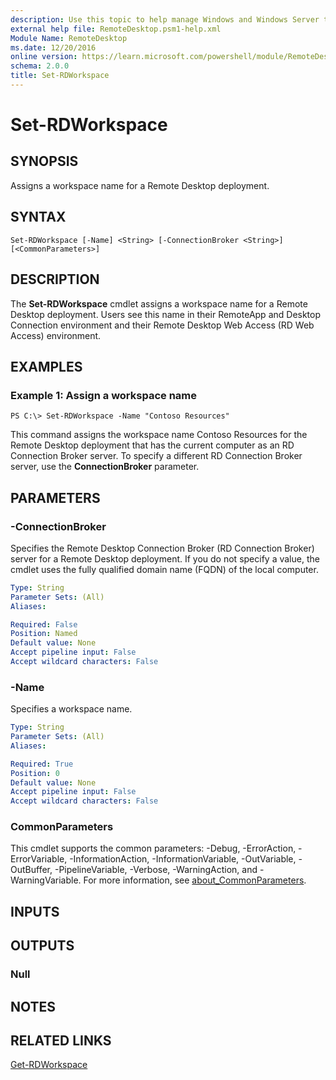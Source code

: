 ```yaml
---
description: Use this topic to help manage Windows and Windows Server technologies with Windows PowerShell.
external help file: RemoteDesktop.psm1-help.xml
Module Name: RemoteDesktop
ms.date: 12/20/2016
online version: https://learn.microsoft.com/powershell/module/RemoteDesktop/set-rdworkspace?view=windowsserver2025-ps&wt.mc_id=ps-gethelp
schema: 2.0.0
title: Set-RDWorkspace
---
```


# Set-RDWorkspace

## SYNOPSIS
Assigns a workspace name for a Remote Desktop deployment.

## SYNTAX

```
Set-RDWorkspace [-Name] <String> [-ConnectionBroker <String>] [<CommonParameters>]
```

## DESCRIPTION
The **Set-RDWorkspace** cmdlet assigns a workspace name for a Remote Desktop deployment.
Users see this name in their RemoteApp and Desktop Connection environment and their Remote Desktop Web Access (RD Web Access) environment.

## EXAMPLES

### Example 1: Assign a workspace name
```
PS C:\> Set-RDWorkspace -Name "Contoso Resources"
```

This command assigns the workspace name Contoso Resources for the Remote Desktop deployment that has the current computer as an RD Connection Broker server.
To specify a different RD Connection Broker server, use the **ConnectionBroker** parameter.

## PARAMETERS

### -ConnectionBroker
Specifies the Remote Desktop Connection Broker (RD Connection Broker) server for a Remote Desktop deployment.
If you do not specify a value, the cmdlet uses the fully qualified domain name (FQDN) of the local computer.

```yaml
Type: String
Parameter Sets: (All)
Aliases:

Required: False
Position: Named
Default value: None
Accept pipeline input: False
Accept wildcard characters: False
```

### -Name
Specifies a workspace name.

```yaml
Type: String
Parameter Sets: (All)
Aliases:

Required: True
Position: 0
Default value: None
Accept pipeline input: False
Accept wildcard characters: False
```

### CommonParameters
This cmdlet supports the common parameters: -Debug, -ErrorAction, -ErrorVariable, -InformationAction, -InformationVariable, -OutVariable, -OutBuffer, -PipelineVariable, -Verbose, -WarningAction, and -WarningVariable. For more information, see [about_CommonParameters](https://go.microsoft.com/fwlink/?LinkID=113216).

## INPUTS

## OUTPUTS

### Null

## NOTES

## RELATED LINKS

[Get-RDWorkspace](./Get-RDWorkspace.md)

